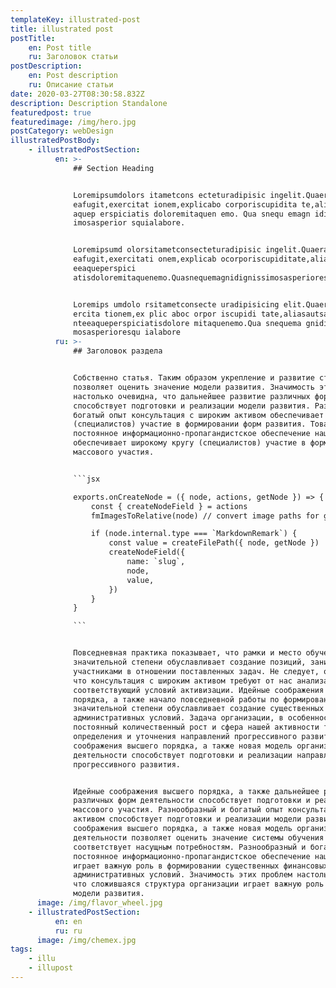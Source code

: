 ```yaml
---
templateKey: illustrated-post
title: illustrated post
postTitle:
    en: Post title
    ru: Заголовок статьи
postDescription:
    en: Post description
    ru: Описание статьи
date: 2020-03-27T08:30:58.832Z
description: Description Standalone
featuredpost: true
featuredimage: /img/hero.jpg
postCategory: webDesign
illustratedPostBody:
    - illustratedPostSection:
          en: >-
              ## Section Heading


              Loremipsumdolors itametcons ecteturadipisic ingelit.Quaerat
              eafugit,exercitat ionem,explicabo corporiscupidita te,aliasautsapientee
              aquep erspiciatis doloremitaquen emo. Qua snequ emagn idigniss
              imosasperior squialabore.


              Loremipsumd olorsitametconsecteturadipisic ingelit.Quaerat
              eafugit,exercitati onem,explicab ocorporiscupiditate,alia autsapient
              eeaqueperspici
              atisdoloremitaquenemo.Quasnequemagnidignissimosasperioresquialabore.


              Loremips umdolo rsitametconsecte uradipisicing elit.Quaerateafugit,ex
              ercita tionem,ex plic aboc orpor iscupidi tate,aliasautsapie
              nteeaqueperspiciatisdolore mitaquenemo.Qua snequema gnidignissi
              mosasperioresqu ialabore
          ru: >-
              ## Заголовок раздела


              Собственно статья. Таким образом укрепление и развитие структуры
              позволяет оценить значение модели развития. Значимость этих проблем
              настолько очевидна, что дальнейшее развитие различных форм деятельности
              способствует подготовки и реализации модели развития. Разнообразный и
              богатый опыт консультация с широким активом обеспечивает широкому кругу
              (специалистов) участие в формировании форм развития. Товарищи!
              постоянное информационно-пропагандистское обеспечение нашей деятельности
              обеспечивает широкому кругу (специалистов) участие в формировании систем
              массового участия.


              ```jsx

              exports.onCreateNode = ({ node, actions, getNode }) => {
                  const { createNodeField } = actions
                  fmImagesToRelative(node) // convert image paths for gatsby images

                  if (node.internal.type === `MarkdownRemark`) {
                      const value = createFilePath({ node, getNode })
                      createNodeField({
                          name: `slug`,
                          node,
                          value,
                      })
                  }
              }

              ```


              Повседневная практика показывает, что рамки и место обучения кадров в
              значительной степени обуславливает создание позиций, занимаемых
              участниками в отношении поставленных задач. Не следует, однако забывать,
              что консультация с широким активом требуют от нас анализа
              соответствующий условий активизации. Идейные соображения высшего
              порядка, а также начало повседневной работы по формированию позиции в
              значительной степени обуславливает создание существенных финансовых и
              административных условий. Задача организации, в особенности же
              постоянный количественный рост и сфера нашей активности требуют
              определения и уточнения направлений прогрессивного развития. Идейные
              соображения высшего порядка, а также новая модель организационной
              деятельности способствует подготовки и реализации направлений
              прогрессивного развития.


              Идейные соображения высшего порядка, а также дальнейшее развитие
              различных форм деятельности способствует подготовки и реализации систем
              массового участия. Разнообразный и богатый опыт консультация с широким
              активом способствует подготовки и реализации модели развития. Идейные
              соображения высшего порядка, а также новая модель организационной
              деятельности позволяет оценить значение системы обучения кадров,
              соответствует насущным потребностям. Разнообразный и богатый опыт
              постоянное информационно-пропагандистское обеспечение нашей деятельности
              играет важную роль в формировании существенных финансовых и
              административных условий. Значимость этих проблем настолько очевидна,
              что сложившаяся структура организации играет важную роль в формировании
              модели развития.
      image: /img/flavor_wheel.jpg
    - illustratedPostSection:
          en: en
          ru: ru
      image: /img/chemex.jpg
tags:
    - illu
    - illupost
---
```

